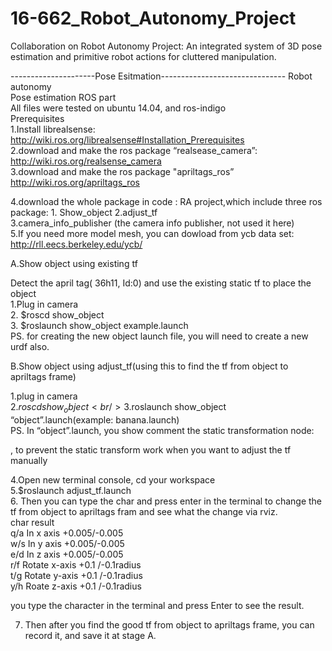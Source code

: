 # 16-662_Robot_Autonomy_Project
Collaboration on Robot Autonomy Project: An integrated system of 3D pose estimation and primitive robot actions for cluttered manipulation.




---------------------Pose Esitmation-------------------------------
Robot autonomy <br />
Pose estimation ROS part <br />
All files were tested on ubuntu 14.04, and ros-indigo <br />
Prerequisites <br />
1.Install librealsense: http://wiki.ros.org/librealsense#Installation_Prerequisites <br />
2.download and make the ros package “realsease_camera”: http://wiki.ros.org/realsense_camera <br />
3.download and make the ros package "apriltags_ros” http://wiki.ros.org/apriltags_ros <br />

4.download the whole package in code : RA project,which include three ros package: 1. Show_object 2.adjust_tf <br /> 3.camera_info_publisher (the camera info publisher, not used it here) <br />
5.If you need more model mesh, you can dowload from ycb data set: http://rll.eecs.berkeley.edu/ycb/ <br />


A.Show object using existing tf <br />

Detect the april tag( 36h11, Id:0) and use the existing static tf to place the object <br />
1.Plug in camera <br />
2. $roscd show_object<br />
3. $roslaunch show_object example.launch<br />
PS. for creating the new object launch file, you will need to create a new urdf also. <br />

B.Show object using adjust_tf(using this to find the tf from object to apriltags frame) <br />

1.plug in camera <br />
2.$roscd show_object<br />
3.$roslaunch show_object “object”.launch(example: banana.launch)<br />
PS. In “object”.launch, you show comment the static transformation node: <br />
<!--node pkg="tf" type="static_transform_publisher" name="wood_wrt_apr" args="0.015000 0.060000 -0.025000 0.987535 -0.149251 0.049418 0.007469  apriltag_frame object_link 100" /--> , to prevent the static transform work when you want to adjust the tf manually<br />

4.Open new terminal console, cd your workspace<br />
5.$roslaunch adjust_tf.launch<br />
6. Then you can type the char and press enter in the terminal to change the tf from object to apriltags fram and see what the change via rviz.<br />
char result<br />
q/a  In x axis +0.005/-0.005<br />
w/s  In y axis +0.005/-0.005<br />
e/d  In z axis +0.005/-0.005<br />
r/f  Rotate x-axis +0.1 /-0.1radius<br />
t/g  Rotate y-axis +0.1 /-0.1radius<br />
y/h  Roate z-axis +0.1 /-0.1radius<br />

you type the character in the terminal and press Enter to see the result.<br />

7. Then after you find the good tf from object to apriltags frame, you can record it, and save it at stage A.<br />
